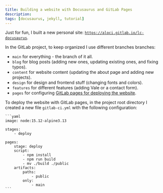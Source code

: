 ```yaml
---
title: Building a website with Docusaurus and GitLab Pages
description: 
tags: [docusaurus, jekyll, tutorial]
---
```


Just for fun, I built a new personal site: [`https://aloci.gitlab.io/lc-docusaurus`](https://aloci.gitlab.io/lc-docusaurus).

In the GitLab project, to keep organized I use different branches branches:

- `main` for everything - the branch of it all.
- `blog` for blog posts (adding new ones, updating existing ones, and fixing typos).
- `content` for website content (updating the about page and adding new projects).
- `design` for design and frontend stuff (changing fonts and colors).
- `features` for different features (adding Vale or a contact form).
- `pages` for configuring [GitLab pages for deploying the website](#deploying-docusaurus-with-gitlab-pages).

To deploy the website with GitLab pages, in the project root directory I created a new file `gitlab-ci.yml` with the following configuration:
    
    ```yaml
    image: node:15.12-alpine3.13

    stages:
        - deploy

    pages:
        stage: deploy
        script:
            - npm install
            - npm run build
            - mv ./build ./public
        artifacts:
            paths:
                - public
            only:
                - main
    ```
